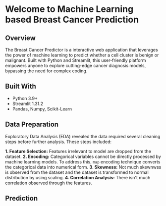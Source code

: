 # Welcome to Machine Learning based Breast Cancer Prediction


## Overview
The Breast Cancer Predictor is a interactive web application that leverages the power of machine learning to predict whether a cell cluster is benign or malignant. 
Built with Python and Streamlit, this user-friendly platform empowers anyone to explore cutting-edge cancer diagnosis models, bypassing the need for complex coding.

## Built With
- Python 3.9+
- Streamlit 1.31.2
- Pandas, Numpy, Scikit-Learn

## Data Preparation
Exploratory Data Analysis (EDA) revealed the data required several cleaning steps before further analysis. These steps included:

**1. Feature Selection:** Features irrelevant to model are dropped from the dataset.
**2. Encoding:** Categorical variables cannot be directly processed by machine learning models. To address this, `map` encoding technique converts the categorical data into numerical form.
**3. Skewness:** Not much skewnwss is observed from the dataset and the dataset is transformed to normal distribution by using scaling.
**4. Correlation Analysis:** There isn't much correlation observed through the features.

## Prediction
